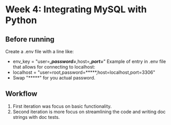 # Week 4: Integrating MySQL with Python
## Before running
Create a .env file with a line like: 
* env_key = "user=_____,password=_____,host=_____,port=_____"
Example of entry in .env file that allows for connecting to localhost:
* localhost = "user=root,password=*****,host=localhost,port=3306"
* Swap "*****" for you actual password.

## Workflow
1. First iteration was focus on basic functionality.
2. Second iteration is more focus on streamlining the code and writing doc strings with doc tests.